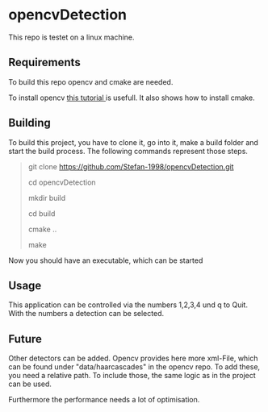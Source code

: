 # opencvDetection

This repo is testet on a linux machine.

## Requirements
To build this repo opencv and cmake are needed.

To install opencv [this tutorial ](https://docs.opencv.org/4.x/d7/d9f/tutorial_linux_install.html)is usefull.
It also shows how to install cmake.

## Building 
To build this project, you have to clone it, go into it, make a build folder and start the build process. 
The following commands represent those steps.

>git clone https://github.com/Stefan-1998/opencvDetection.git
>
>cd opencvDetection
>
>mkdir build
>
>cd build
>
>cmake ..
>
>make

Now you should have an executable, which can be started

## Usage

This application can be controlled via the numbers 1,2,3,4 und q to Quit. With the numbers a detection can be selected.

## Future

Other detectors can be added. Opencv provides here more xml-File, which can be found under "data/haarcascades" in the opencv repo. 
To add these, you need a relative path. To include those, the same logic as in the project can be used.

Furthermore the performance needs a lot of optimisation.
